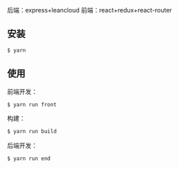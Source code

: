 后端：express+leancloud
前端：react+redux+react-router

## 安装

```bash
$ yarn
```


## 使用

前端开发：

```bash
$ yarn run front
```

构建：

```bash
$ yarn run build
```

后端开发：

```bash
$ yarn run end
```